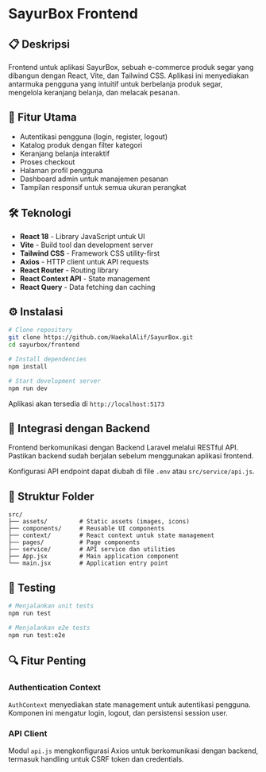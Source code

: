 # SayurBox Frontend

## 📋 Deskripsi

Frontend untuk aplikasi SayurBox, sebuah e-commerce produk segar yang dibangun dengan React, Vite, dan Tailwind CSS. Aplikasi ini menyediakan antarmuka pengguna yang intuitif untuk berbelanja produk segar, mengelola keranjang belanja, dan melacak pesanan.

## 🚀 Fitur Utama

- Autentikasi pengguna (login, register, logout)
- Katalog produk dengan filter kategori
- Keranjang belanja interaktif
- Proses checkout
- Halaman profil pengguna
- Dashboard admin untuk manajemen pesanan
- Tampilan responsif untuk semua ukuran perangkat

## 🛠️ Teknologi

- **React 18** - Library JavaScript untuk UI
- **Vite** - Build tool dan development server
- **Tailwind CSS** - Framework CSS utility-first
- **Axios** - HTTP client untuk API requests
- **React Router** - Routing library
- **React Context API** - State management
- **React Query** - Data fetching dan caching

## ⚙️ Instalasi

```bash
# Clone repository
git clone https://github.com/HaekalAlif/SayurBox.git
cd sayurbox/frontend

# Install dependencies
npm install

# Start development server
npm run dev
```

Aplikasi akan tersedia di `http://localhost:5173`

## 🔗 Integrasi dengan Backend

Frontend berkomunikasi dengan Backend Laravel melalui RESTful API. Pastikan backend sudah berjalan sebelum menggunakan aplikasi frontend.

Konfigurasi API endpoint dapat diubah di file `.env` atau `src/service/api.js`.

## 📁 Struktur Folder

```
src/
├── assets/         # Static assets (images, icons)
├── components/     # Reusable UI components
├── context/        # React context untuk state management
├── pages/          # Page components
├── service/        # API service dan utilities
├── App.jsx         # Main application component
└── main.jsx        # Application entry point
```

## 🧪 Testing

```bash
# Menjalankan unit tests
npm run test

# Menjalankan e2e tests
npm run test:e2e
```

## 🔍 Fitur Penting

### Authentication Context

`AuthContext` menyediakan state management untuk autentikasi pengguna. Komponen ini mengatur login, logout, dan persistensi session user.

### API Client

Modul `api.js` mengkonfigurasi Axios untuk berkomunikasi dengan backend, termasuk handling untuk CSRF token dan credentials.



